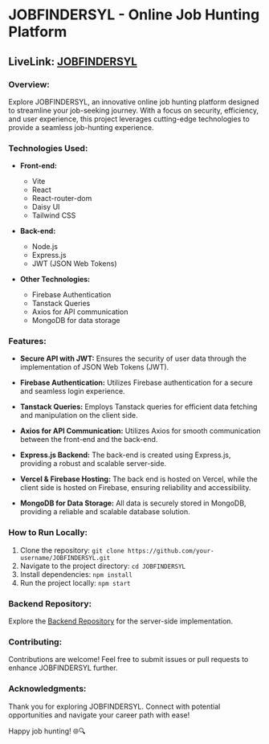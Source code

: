 # JOBFINDERSYL - Online Job Hunting Platform

## LiveLink: [JOBFINDERSYL](https://jobfindersyl.web.app/)

### Overview:

Explore JOBFINDERSYL, an innovative online job hunting platform designed to streamline your job-seeking journey. With a focus on security, efficiency, and user experience, this project leverages cutting-edge technologies to provide a seamless job-hunting experience.

### Technologies Used:

- **Front-end:**
  - Vite
  - React
  - React-router-dom
  - Daisy UI
  - Tailwind CSS

- **Back-end:**
  - Node.js
  - Express.js
  - JWT (JSON Web Tokens)

- **Other Technologies:**
  - Firebase Authentication
  - Tanstack Queries
  - Axios for API communication
  - MongoDB for data storage

### Features:

- **Secure API with JWT:** Ensures the security of user data through the implementation of JSON Web Tokens (JWT).

- **Firebase Authentication:** Utilizes Firebase authentication for a secure and seamless login experience.

- **Tanstack Queries:** Employs Tanstack queries for efficient data fetching and manipulation on the client side.

- **Axios for API Communication:** Utilizes Axios for smooth communication between the front-end and the back-end.

- **Express.js Backend:** The back-end is created using Express.js, providing a robust and scalable server-side.

- **Vercel & Firebase Hosting:** The back end is hosted on Vercel, while the client side is hosted on Firebase, ensuring reliability and accessibility.

- **MongoDB for Data Storage:** All data is securely stored in MongoDB, providing a reliable and scalable database solution.

### How to Run Locally:

1. Clone the repository: `git clone https://github.com/your-username/JOBFINDERSYL.git`
2. Navigate to the project directory: `cd JOBFINDERSYL`
3. Install dependencies: `npm install`
4. Run the project locally: `npm start`

### Backend Repository:

Explore the [Backend Repository](https://github.com/tawhid-choudhury/job-finder-server) for the server-side implementation.

### Contributing:

Contributions are welcome! Feel free to submit issues or pull requests to enhance JOBFINDERSYL further.

### Acknowledgments:

Thank you for exploring JOBFINDERSYL. Connect with potential opportunities and navigate your career path with ease!

Happy job hunting! 🌐🔍
